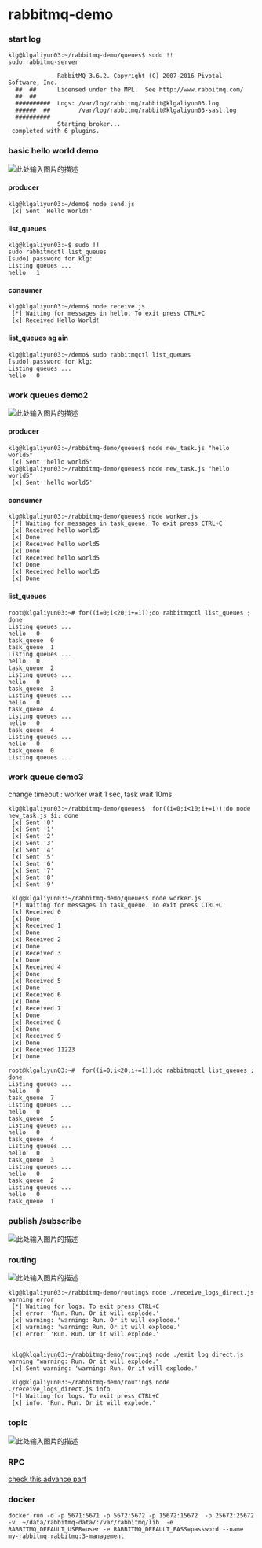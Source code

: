 # rabbitmq-demo

### start log

	klg@klgaliyun03:~/rabbitmq-demo/queues$ sudo !!
	sudo rabbitmq-server 

	              RabbitMQ 3.6.2. Copyright (C) 2007-2016 Pivotal Software, Inc.
	  ##  ##      Licensed under the MPL.  See http://www.rabbitmq.com/
	  ##  ##
	  ##########  Logs: /var/log/rabbitmq/rabbit@klgaliyun03.log
	  ######  ##        /var/log/rabbitmq/rabbit@klgaliyun03-sasl.log
	  ##########
	              Starting broker...
	 completed with 6 plugins.


### basic hello world demo
![此处输入图片的描述][1]

#### producer

	klg@klgaliyun03:~/demo$ node send.js
	 [x] Sent 'Hello World!'

#### list_queues

	klg@klgaliyun03:~$ sudo !!
	sudo rabbitmqctl list_queues
	[sudo] password for klg: 
	Listing queues ...
	hello	1

#### consumer

	klg@klgaliyun03:~/demo$ node receive.js 
	 [*] Waiting for messages in hello. To exit press CTRL+C
	 [x] Received Hello World!

#### list_queues ag ain

	klg@klgaliyun03:~/demo$ sudo rabbitmqctl list_queues
	[sudo] password for klg: 
	Listing queues ...
	hello	0


### work queues demo2	
![此处输入图片的描述][2]

#### producer

	klg@klgaliyun03:~/rabbitmq-demo/queues$ node new_task.js "hello world5"
	 [x] Sent 'hello world5'
	klg@klgaliyun03:~/rabbitmq-demo/queues$ node new_task.js "hello world5"
	 [x] Sent 'hello world5'

#### consumer

	klg@klgaliyun03:~/rabbitmq-demo/queues$ node worker.js 
	 [*] Waiting for messages in task_queue. To exit press CTRL+C
	 [x] Received hello world5
	 [x] Done
	 [x] Received hello world5
	 [x] Done
	 [x] Received hello world5
	 [x] Done
	 [x] Received hello world5
	 [x] Done	 

#### list_queues

	root@klgaliyun03:~# for((i=0;i<20;i+=1));do rabbitmqctl list_queues ;  done
	Listing queues ...
	hello	0
	task_queue	0
	task_queue	1
	Listing queues ...
	hello	0
	task_queue	2
	Listing queues ...
	hello	0
	task_queue	3
	Listing queues ...
	hello	0
	task_queue	4
	Listing queues ...
	hello	0
	task_queue	4
	Listing queues ...
	hello	0
	task_queue	0
	Listing queues ...


### work queue demo3 
change timeout : worker wait 1 sec, task wait 10ms


	klg@klgaliyun03:~/rabbitmq-demo/queues$  for((i=0;i<10;i+=1));do node new_task.js $i; done
	 [x] Sent '0'
	 [x] Sent '1'
	 [x] Sent '2'
	 [x] Sent '3'
	 [x] Sent '4'
	 [x] Sent '5'
	 [x] Sent '6'
	 [x] Sent '7'
	 [x] Sent '8'
	 [x] Sent '9'

	 klg@klgaliyun03:~/rabbitmq-demo/queues$ node worker.js 
	 [*] Waiting for messages in task_queue. To exit press CTRL+C
	 [x] Received 0
	 [x] Done
	 [x] Received 1
	 [x] Done
	 [x] Received 2
	 [x] Done
	 [x] Received 3
	 [x] Done
	 [x] Received 4
	 [x] Done
	 [x] Received 5
	 [x] Done
	 [x] Received 6
	 [x] Done
	 [x] Received 7
	 [x] Done
	 [x] Received 8
	 [x] Done
	 [x] Received 9
	 [x] Done
	 [x] Received 11223
	 [x] Done

	root@klgaliyun03:~#  for((i=0;i<20;i+=1));do rabbitmqctl list_queues ;  done
	Listing queues ...
	hello	0
	task_queue	7
	Listing queues ...
	hello	0
	task_queue	5
	Listing queues ...
	hello	0
	task_queue	4
	Listing queues ...
	hello	0
	task_queue	3
	Listing queues ...
	hello	0
	task_queue	2
	Listing queues ...
	hello	0
	task_queue	1
	
### publish /subscribe
![此处输入图片的描述][3]
### routing
![此处输入图片的描述][4]

    klg@klgaliyun03:~/rabbitmq-demo/routing$ node ./receive_logs_direct.js warning error
     [*] Waiting for logs. To exit press CTRL+C
     [x] error: 'Run. Run. Or it will explode.'
     [x] warning: 'warning: Run. Or it will explode.'
     [x] warning: 'warning: Run. Or it will explode.'
     [x] error: 'Run. Run. Or it will explode.'
     
     
     klg@klgaliyun03:~/rabbitmq-demo/routing$ node ./emit_log_direct.js warning "warning: Run. Or it will explode."
     [x] Sent warning: 'warning: Run. Or it will explode.'
     
     klg@klgaliyun03:~/rabbitmq-demo/routing$ node ./receive_logs_direct.js info
     [*] Waiting for logs. To exit press CTRL+C
     [x] info: 'Run. Run. Or it will explode.'
     
 
### topic
![此处输入图片的描述][5]
### RPC
[check this advance part](https://github.com/no7dw/rabbitmq-demo/blob/master/advance.md#faq)

### docker

	docker run -d -p 5671:5671 -p 5672:5672 -p 15672:15672  -p 25672:25672 -v  ~/data/rabbitmq-data/:/var/rabbitmq/lib  -e RABBITMQ_DEFAULT_USER=user -e RABBITMQ_DEFAULT_PASS=password --name my-rabbitmq rabbitmq:3-management
 

  [1]: http://www.rabbitmq.com/img/tutorials/python-one.png
  [2]: http://www.rabbitmq.com/img/tutorials/python-two.png
  [3]: http://www.rabbitmq.com/img/tutorials/exchanges.png
  [4]: http://www.rabbitmq.com/img/tutorials/python-four.png
  [5]: http://www.rabbitmq.com/img/tutorials/python-five.png